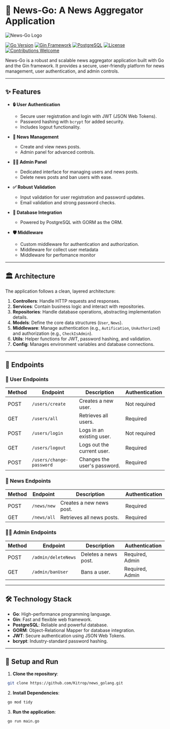 # 📰 News-Go: A News Aggregator Application  
![News-Go Logo](newsgo_logo.png) <!-- Replace with actual logo URL -->

[![Go Version](https://img.shields.io/badge/Go-1.20+-blue)](https://golang.org)
[![Gin Framework](https://img.shields.io/badge/Framework-Gin-blue)](https://gin-gonic.com/)
[![PostgreSQL](https://img.shields.io/badge/Database-PostgreSQL-blue)](https://www.postgresql.org/)
[![License](https://img.shields.io/badge/License-MIT-green)](LICENSE)
[![Contributions Welcome](https://img.shields.io/badge/Contributions-Welcome-brightgreen)](#contributing)

News-Go is a robust and scalable news aggregator application built with Go and the Gin framework. It provides a secure, user-friendly platform for news management, user authentication, and admin controls.

---

## ✨ Features

- **🔒 User Authentication**  
  - Secure user registration and login with JWT (JSON Web Tokens).  
  - Password hashing with `bcrypt` for added security.  
  - Includes logout functionality.

- **📰 News Management**  
  - Create and view news posts.  
  - Admin panel for advanced controls.

- **👨‍💼 Admin Panel**  
  - Dedicated interface for managing users and news posts.  
  - Delete news posts and ban users with ease.

- **✅ Robust Validation**  
  - Input validation for user registration and password updates.  
  - Email validation and strong password checks.

- **💾 Database Integration**  
  - Powered by PostgreSQL with GORM as the ORM.

- **🛡️ Middleware**  
  - Custom middleware for authentication and authorization.
  - Middleware for collect user metadata 
  - Middleware for perfomance monitor

---

## 🏛️ Architecture

The application follows a clean, layered architecture:

1. **Controllers**: Handle HTTP requests and responses.  
2. **Services**: Contain business logic and interact with repositories.  
3. **Repositories**: Handle database operations, abstracting implementation details.  
4. **Models**: Define the core data structures (`User`, `News`).  
5. **Middleware**: Manage authentication (e.g., `Autification`, `UnAuthorized`) and authorization (e.g., `CheckIsAdmin`).  
6. **Utils**: Helper functions for JWT, password hashing, and validation.  
7. **Config**: Manages environment variables and database connections.

---

## 📌 Endpoints

### 👤 User Endpoints

| Method | Endpoint                | Description                   | Authentication |
|--------|--------------------------|-------------------------------|----------------|
| POST   | `/users/create`          | Creates a new user.           | Not required   |
| GET    | `/users/all`             | Retrieves all users.          | Required       |
| POST   | `/users/login`           | Logs in an existing user.     | Not required   |
| GET    | `/users/logout`          | Logs out the current user.    | Required       |
| POST   | `/users/change-password` | Changes the user's password.  | Required       |

### 📰 News Endpoints

| Method | Endpoint        | Description            | Authentication |
|--------|------------------|------------------------|----------------|
| POST   | `/news/new`      | Creates a new news post. | Required       |
| GET    | `/news/all`      | Retrieves all news posts. | Required       |

### 👨‍💼 Admin Endpoints

| Method | Endpoint             | Description             | Authentication  |
|--------|-----------------------|-------------------------|-----------------|
| POST   | `/admin/deleteNews`  | Deletes a news post.    | Required, Admin |
| GET    | `/admin/banUser`     | Bans a user.            | Required, Admin |

---

## 🛠️ Technology Stack

- **Go**: High-performance programming language.  
- **Gin**: Fast and flexible web framework.  
- **PostgreSQL**: Reliable and powerful database.  
- **GORM**: Object-Relational Mapper for database integration.  
- **JWT**: Secure authentication using JSON Web Tokens.  
- **bcrypt**: Industry-standard password hashing.

---

## 🚀 Setup and Run

1. **Clone the repository**:  
  ```bash
   git clone https://github.com/Kitrop/news_golang.git
  ```
2. **Install Dependencies**:  
  ```bash
   go mod tidy
  ```
3. **Run the application**:  
  ```bash
   go run main.go
  ```
